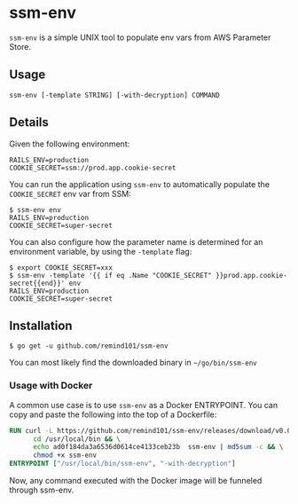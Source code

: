 # ssm-env

`ssm-env` is a simple UNIX tool to populate env vars from AWS Parameter Store.

## Usage

```console
ssm-env [-template STRING] [-with-decryption] COMMAND
```

## Details

Given the following environment:

```
RAILS_ENV=production
COOKIE_SECRET=ssm://prod.app.cookie-secret
```

You can run the application using `ssm-env` to automatically populate the `COOKIE_SECRET` env var from SSM:

```console
$ ssm-env env
RAILS_ENV=production
COOKIE_SECRET=super-secret
```

You can also configure how the parameter name is determined for an environment variable, by using the `-template` flag:

```console
$ export COOKIE_SECRET=xxx
$ ssm-env -template '{{ if eq .Name "COOKIE_SECRET" }}prod.app.cookie-secret{{end}}' env
RAILS_ENV=production
COOKIE_SECRET=super-secret
```

## Installation

```console
$ go get -u github.com/remind101/ssm-env
```

You can most likely find the downloaded binary in `~/go/bin/ssm-env`

### Usage with Docker

A common use case is to use `ssm-env` as a Docker ENTRYPOINT. You can copy and paste the following into the top of a Dockerfile:

```dockerfile
RUN curl -L https://github.com/remind101/ssm-env/releases/download/v0.0.2/ssm-env > /usr/local/bin/ssm-env && \
      cd /usr/local/bin && \
      echo ad0f184da3a6536d0614ce4133ceb23b  ssm-env | md5sum -c && \
      chmod +x ssm-env
ENTRYPOINT ["/usr/local/bin/ssm-env", "-with-decryption"]
```

Now, any command executed with the Docker image will be funneled through ssm-env.
